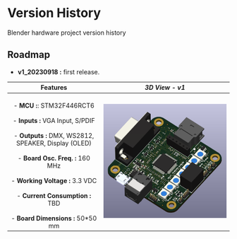 # Version History

Blender hardware project version history

## Roadmap

- __v1_20230918 :__ first release.

| Features | *3D View - v1* |
|:--:|:--:| 
|<br align="left">- __MCU :__: STM32F446RCT6<br align="left"><br align="left">- __Inputs :__ VGA Input, S/PDIF<br><br align="left">- __Outputs :__ DMX, WS2812, SPEAKER, Display (OLED)<br><br align="left">- __Board Osc. Freq. :__ 160 MHz<br><br align="left">- __Working Voltage :__ 3.3 VDC <br><br align="left">- __Current Consumption :__  TBD<br><br align="left">- __Board Dimensions :__ 50*50 mm<br> | ![_3DView_v1_20230918](https://github.com/mend0z0/Blender/blob/main/Hardware/_Sub_HW_Blender/v1_20230918/Released%20Folder/v1.0%20-%2020230918/Media%20Content/Picture/_3DView_Blender_v1.0.png) |



